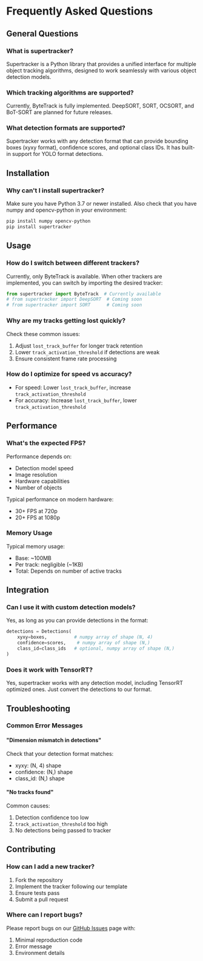 # Frequently Asked Questions

## General Questions

### What is supertracker?
Supertracker is a Python library that provides a unified interface for multiple object tracking algorithms, designed to work seamlessly with various object detection models.

### Which tracking algorithms are supported?
Currently, ByteTrack is fully implemented. DeepSORT, SORT, OCSORT, and BoT-SORT are planned for future releases.

### What detection formats are supported?
Supertracker works with any detection format that can provide bounding boxes (xyxy format), confidence scores, and optional class IDs. It has built-in support for YOLO format detections.

## Installation

### Why can't I install supertracker?
Make sure you have Python 3.7 or newer installed. Also check that you have numpy and opencv-python in your environment:
```bash
pip install numpy opencv-python
pip install supertracker
```

## Usage

### How do I switch between different trackers?
Currently, only ByteTrack is available. When other trackers are implemented, you can switch by importing the desired tracker:
```python
from supertracker import ByteTrack  # Currently available
# from supertracker import DeepSORT  # Coming soon
# from supertracker import SORT      # Coming soon
```

### Why are my tracks getting lost quickly?
Check these common issues:

1. Adjust `lost_track_buffer` for longer track retention
2. Lower `track_activation_threshold` if detections are weak
3. Ensure consistent frame rate processing

### How do I optimize for speed vs accuracy?
- For speed: Lower `lost_track_buffer`, increase `track_activation_threshold`
- For accuracy: Increase `lost_track_buffer`, lower `track_activation_threshold`

## Performance

### What's the expected FPS?
Performance depends on:

- Detection model speed
- Image resolution
- Hardware capabilities
- Number of objects

Typical performance on modern hardware:

- 30+ FPS at 720p
- 20+ FPS at 1080p

### Memory Usage
Typical memory usage:

- Base: ~100MB
- Per track: negligible (~1KB)
- Total: Depends on number of active tracks

## Integration

### Can I use it with custom detection models?
Yes, as long as you can provide detections in the format:
```python
detections = Detections(
    xyxy=boxes,          # numpy array of shape (N, 4)
    confidence=scores,    # numpy array of shape (N,)
    class_id=class_ids   # optional, numpy array of shape (N,)
)
```

### Does it work with TensorRT?
Yes, supertracker works with any detection model, including TensorRT optimized ones. Just convert the detections to our format.

## Troubleshooting

### Common Error Messages

#### "Dimension mismatch in detections"
Check that your detection format matches:

- xyxy: (N, 4) shape
- confidence: (N,) shape
- class_id: (N,) shape

#### "No tracks found"
Common causes:

1. Detection confidence too low
2. `track_activation_threshold` too high
3. No detections being passed to tracker

## Contributing

### How can I add a new tracker?
1. Fork the repository
2. Implement the tracker following our template
3. Ensure tests pass
4. Submit a pull request

### Where can I report bugs?
Please report bugs on our [GitHub Issues](https://github.com/Hirai-Labs/supertracker/issues) page with:

1. Minimal reproduction code
2. Error message
3. Environment details
